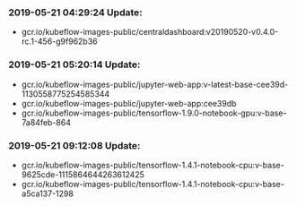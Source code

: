 ### 2019-05-21 04:29:24 Update:

- gcr.io/kubeflow-images-public/centraldashboard:v20190520-v0.4.0-rc.1-456-g9f962b36
### 2019-05-21 05:20:14 Update:

- gcr.io/kubeflow-images-public/jupyter-web-app:v-latest-base-cee39d-1130558775254585344
- gcr.io/kubeflow-images-public/jupyter-web-app:cee39db
- gcr.io/kubeflow-images-public/tensorflow-1.9.0-notebook-gpu:v-base-7a84feb-864
### 2019-05-21 09:12:08 Update:

- gcr.io/kubeflow-images-public/tensorflow-1.4.1-notebook-cpu:v-base-9625cde-1115864644263612425
- gcr.io/kubeflow-images-public/tensorflow-1.4.1-notebook-cpu:v-base-a5ca137-1298
